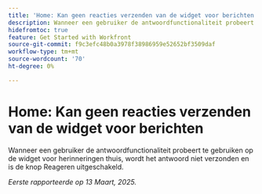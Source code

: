 ```yaml
---
title: 'Home: Kan geen reacties verzenden van de widget voor berichten'
description: Wanneer een gebruiker de antwoordfunctionaliteit probeert te gebruiken op de widget voor herinneringen thuis, wordt het antwoord niet verzonden en is de knop Reageren uitgeschakeld.
hidefromtoc: true
feature: Get Started with Workfront
source-git-commit: f9c3efc48b0a3978f38986959e52652bf3509daf
workflow-type: tm+mt
source-wordcount: '70'
ht-degree: 0%

---
```



# Home: Kan geen reacties verzenden van de widget voor berichten

Wanneer een gebruiker de antwoordfunctionaliteit probeert te gebruiken op de widget voor herinneringen thuis, wordt het antwoord niet verzonden en is de knop Reageren uitgeschakeld.

_Eerste rapporteerde op 13 Maart, 2025._
